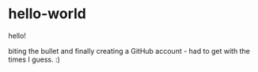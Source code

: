 # hello-world
hello!

biting the bullet and finally creating a GitHub account - had to get with the times I guess. :)
